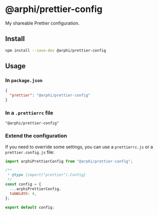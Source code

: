 # @arphi/prettier-config

My shareable Prettier configuration.

## Install

```sh
npm install --save-dev @arphi/prettier-config
```

## Usage

### In `package.json`

```json
{
  "prettier": "@arphi/prettier-config"
}
```

### In a `.prettierrc` file

```
"@arphi/prettier-config"
```

### Extend the configuration

If you need to override some settings, you can use a `prettierrc.js` or a `prettier.config.js` file:

```js
import arphiPrettierConfig from "@arphi/prettier-config";

/**
 * @type {import("prettier").Config}
 */
const config = {
  ...arphiPrettierConfig,
  tabWidth: 4,
};

export default config;
```
